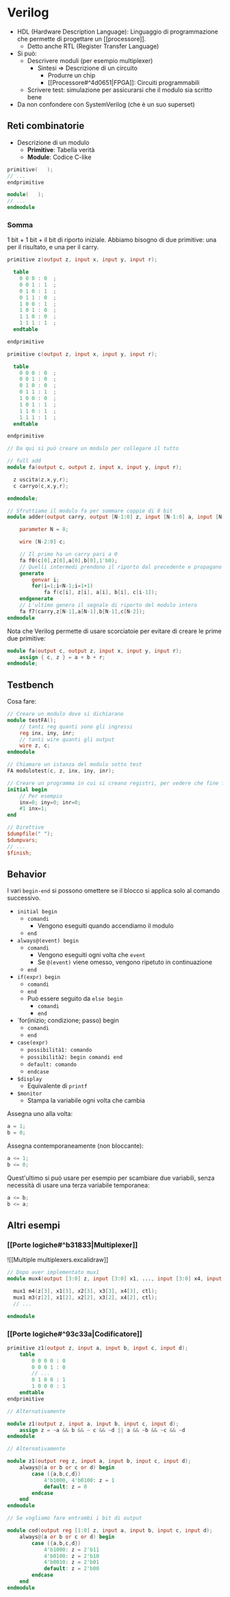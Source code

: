 # Verilog

- HDL (Hardware Description Language): Linguaggio di programmazione che permette di progettare un [[processore]].
	- Detto anche RTL (Register Transfer Language)
- Si può:
	- Descrivere moduli (per esempio multiplexer)
		- Sintesi ⇒ Descrizione di un circuito
			- Produrre un chip
			- [[Processore#^4d0651|FPGA]]: Circuiti programmabili
	- Scrivere test: simulazione per assicurarsi che il modulo sia scritto bene
- Da non confondere con SystemVerilog (che è un suo superset)

## Reti combinatorie

- Descrizione di un modulo
	- **Primitive**: Tabella verità
	- **Module**: Codice C-like

```verilog
primitive(   );
// ...
endprimitive

module(   );
// ...
endmodule
```

### Somma

1 bit + 1 bit + il bit di riporto iniziale. Abbiamo bisogno di due primitive: una per il risultato, e una per il carry.

```verilog
primitive z(output z, input x, input y, input r);

  table
    0 0 0 : 0  ;
    0 0 1 : 1  ;
    0 1 0 : 1  ;
    0 1 1 : 0  ;
    1 0 0 : 1  ;
    1 0 1 : 0  ;
    1 1 0 : 0  ;
    1 1 1 : 1  ;
  endtable

endprimitive

primitive c(output z, input x, input y, input r);

  table
    0 0 0 : 0  ;
    0 0 1 : 0  ;
    0 1 0 : 0  ;
    0 1 1 : 1  ;
    1 0 0 : 0  ;
    1 0 1 : 1  ;
    1 1 0 : 1  ;
    1 1 1 : 1  ;
  endtable

endprimitive

// Da qui si può creare un modulo per collegare il tutto

// full add
module fa(output c, output z, input x, input y, input r);

  z uscita(z,x,y,r);
  c carryo(c,x,y,r);

endmodule;

// Sfruttiamo il modulo fa per sommare coppie di 8 bit
module adder(output carry, output [N-1:0] z, input [N-1:0] a, input [N-1:0] b);

    parameter N = 8;

    wire [N-2:0] c;

    // Il primo ha un carry pari a 0
    fa f0(c[0],z[0],a[0],b[0],1'b0);
    // Quelli intermedi prendono il riporto dal precedente e propagano il riporto a quelli successivi
    generate
        genvar i;
        for(i=1;i<N-1;i=1+1)
	        fa f(c[i], z[i], a[i], b[i], c[i-1]);
	endgenerate
    // L'ultimo genera il segnale di riporto del modulo intero
    fa f7(carry,z[N-1],a[N-1],b[N-1],c[N-2]);
endmodule
```

Nota che Verilog permette di usare scorciatoie per evitare di creare le prime due primitive:

```Verilog
module fa(output c, output z, input x, input y, input r);
    assign { c, z } = a + b + r;
endmodule;
```

## Testbench

Cosa fare:

```verilog
// Creare un modulo dove si dichiarano
module testFA();
    // tanti reg quanti sono gli ingressi
    reg inx, iny, inr;
    // tanti wire quanti gli output
    wire z, c;
endmodule

// Chiamare un istanza del modulo sotto test
FA modulotest(c, z, inx, iny, inr);

// Creare un programma in cui si creano registri, per vedere che fine fanno i wire
initial begin
    // Per esempio
    inx=0; iny=0; inr=0;
    #1 inx=1;
end

// Direttive
$dumpfile(" ");
$dumpvars;
// ...
$finish;
```

## Behavior

I vari `begin-end` si possono omettere se il blocco si applica solo al comando successivo.

- `initial begin`
	- `comandi`
		- Vengono eseguiti quando accendiamo il modulo
	- `end`
- `always@(event) begin`
	- `comandi`
		- Vengono eseguiti ogni volta che `event`
		- Se `@(event)` viene omesso, vengono ripetuto in continuazione
	- `end`
- `if(expr) begin`
	- `comandi`
	- `end`
	- Può essere seguito da `else begin`
		- `comandi`
		- `end`
- `for(inizio; condizione; passo) begin
	- `comandi`
	- `end`
- `case(expr)`
	- `possibilità1: comando`
	- `possibilità2: begin comandi end`
	- `default: comando`
	- `endcase`
- `$display`
	- Equivalente di `printf`
- `$monitor`
	- Stampa la variabile ogni volta che cambia

Assegna uno alla volta:

```Verilog
a = 1;
b = 0;
```

Assegna contemporaneamente (non bloccante):

```Verilog
a <= 1;
b <= 0;
```

Quest'ultimo si può usare per esempio per scambiare due variabili, senza necessità di usare una terza variabile temporanea:

```Verilog
a <= b;
b <= a;
```

## Altri esempi

### [[Porte logiche#^b31833|Multiplexer]]

![[Multiple multiplexers.excalidraw]]

```verilog
// Dopo aver implementato mux1
module mux4(output [3:0] z, input [3:0] x1, ..., input [3:0] x4, input [1:0] ctl);

  mux1 m4(z[3], x1[3], x2[3], x3[3], x4[3], ctl);
  mux1 m3(z[2], x1[2], x2[2], x3[2], x4[2], ctl);
  // ...

endmodule

```

### [[Porte logiche#^93c33a|Codificatore]]

```verilog
primitive z1(output z, input a, input b, input c, input d);
    table
        0 0 0 0 : 0
        0 0 0 1 : 0
        // ...
        0 1 0 0 : 1
        1 0 0 0 : 1
    endtable
endprimitive

// Alternativamente 

module z1(output z, input a, input b, input c, input d);
    assign z = ~a && b && ~ c && ~d || a && ~b && ~c && ~d
endmodule

// Alternativamente

module z1(output reg z, input a, input b, input c, input d);
    always@(a or b or c or d) begin
        case ({a,b,c,d})
            4'b1000, 4'b0100: z = 1
            default: z = 0
        endcase
    end
endmodule

// Se vogliamo fare entrambi i bit di output

module cod(output reg [1:0] z, input a, input b, input c, input d);
    always@(a or b or c or d) begin
        case ({a,b,c,d})
            4'b1000: z = 2'b11
            4'b0100: z = 2'b10
            4'b0010: z = 2'b01
            default: z = 2'b00
        endcase
    end
endmodule
```
